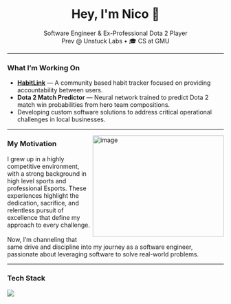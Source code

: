 <h1 align = "center"> Hey, I'm Nico 👋</h1>

<p align = "center"> 
  Software Engineer & Ex-Professional Dota 2 Player <br/>
   Prev @ Unstuck Labs • 🎓 CS at GMU 
</p>

--- 

### What I’m Working On

- **[HabitLink](https://github.com/rossi2nico/HabitLink)** — A community based habit tracker focused on providing accountability between users.
- **Dota 2 Match Predictor** — Neural network trained to predict Dota 2 match win probabilities from hero team compositions.
- Developing custom software solutions to address critical operational challenges in local businesses.

---

<a title="Rank 1 in Dota" style="cursor: pointer; float: right;" href="https://liquipedia.net/dota2/Red2" target="_blank">
<img align = "right" width="305" height="235" alt="image" src="https://github.com/user-attachments/assets/25e31efd-c924-4fd8-ba78-417e8e65b341" />
</a>

### My Motivation

I grew up in a highly competitive environment, with a strong background in high level sports and professional Esports. These experiences highlight the dedication, sacrifice, and relentless pursuit of excellence that define my approach to every challenge.  
<br/>
Now, I’m channeling that same drive and discipline into my journey as a software engineer, passionate about leveraging software to solve real-world problems.  

---

### Tech Stack

  <img src="https://skillicons.dev/icons?i=java,py,c,ts,js,mysql,react,nextjs,vercel,express,nodejs,fastapi,spring,supabase,mongodb,postman,git,github,pytorch,tensorflow,scikitlearn" />
</p>





